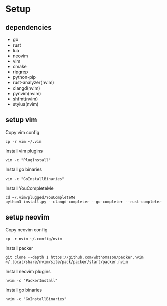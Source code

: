 # Setup

## dependencies

* go
* rust
* lua
* neovim
* vim
* cmake
* ripgrep
* python-pip
* rust-analyzer(nvim)
* clangd(nvim)
* pynvim(nvim)
* shfmt(nvim)
* stylua(nvim) 

## setup vim

Copy vim config
```
cp -r vim ~/.vim
```

Install vim plugins
```
vim -c "PlugInstall"
```

Install go binaries
```
vim -c "GoInstallBinaries"
```

Install YouCompleteMe
```
cd ~/.vim/plugged/YouCompleteMe
python3 install.py --clangd-completer --go-completer --rust-completer
```

## setup neovim

Copy neovim config
```
cp -r nvim ~/.config/nvim
```

Install packer
```
git clone --depth 1 https://github.com/wbthomason/packer.nvim ~/.local/share/nvim/site/pack/packer/start/packer.nvim
```

Install neovim plugins
```
nvim -c "PackerInstall"
```

Install go binaries
```
nvim -c "GoInstallBinaries"

